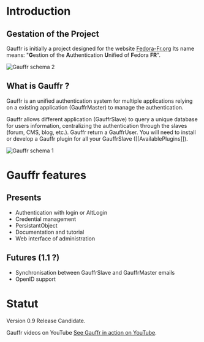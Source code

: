 Introduction
============

Gestation of the Project
------------------------
Gauffr is initially a project designed for the website [Fedora-Fr.org](http://www.fedora-fr.org) Its name means: "**G**estion of the **A**uthentication **U**nified of **F**edora **FR**".

![Gauffr schema 2](http://www.llaumgui.com/public/gauffr/Gauffr_schema2.png "Gauffr schema 2")

What is Gauffr ?
----------------
Gauffr is an unified authentication system for multiple applications relying on a existing application (GauffrMaster) to manage the authentication.

Gauffr allows different application (GauffrSlave) to query a unique database for users information, centralizing the authentication through the slaves (forum, CMS, blog, etc.). Gauffr return a GauffrUser. You will need to install or develop a Gauffr plugin for all your GauffrSlave ([[AvailablePlugins]]).

![Gauffr schema 1](http://www.llaumgui.com/public/gauffr/Gauffr_schema.png "Gauffr schema 1")

Gauffr features
===============
Presents
--------
 * Authentication with login or AltLogin
 * Credential management
 * PersistantObject
 * Documentation and tutorial
 * Web interface of administration

Futures (1.1 ?)
---------------
 * Synchronisation between GauffrSlave and GauffrMaster emails
 * OpenID support

Statut
======
Version 0.9 Release Candidate.

Gauffr videos on YouTube
[See Gauffr in action on YouTube](http://www.youtube.com/user/llaumgui007#p/c/AE9E0F17191C21F1).

